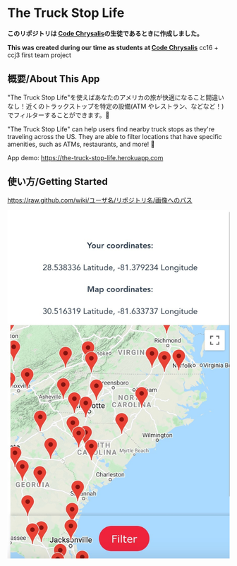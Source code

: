 # The Truck Stop Life

**このリポジトリは [Code Chrysalis](https://www.codechrysalis.io/)の生徒であるときに作成しました。**
<br />

**This was created during our time as students at [Code Chrysalis](https://www.codechrysalis.io/)**
cc16 + ccj3 first team project

<!-- ATM, Showers, Overnight Parking, Wifi, McDonald's, Subway, Denny's, Baskin Robbins -->

## 概要/About This App

"The Truck Stop Life"を使えばあなたのアメリカの旅が快適になること間違いなし！近くのトラックストップを特定の設備(ATM やレストラン、などなど！)でフィルターすることができます。🚛

"The Truck Stop Life" can help users find nearby truck stops as they're traveling across the US. They are able to filter locations that have specific amenities, such as ATMs, restaurants, and more! 🚚

App demo: https://the-truck-stop-life.herokuapp.com

## 使い方/Getting Started

https://raw.github.com/wiki/ユーザ名/リポジトリ名/画像へのパス

![App Preview](./img/app-demo.jpg)
